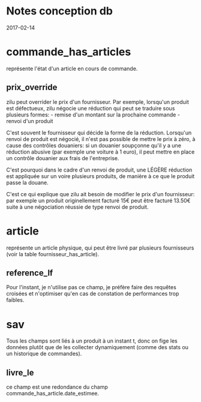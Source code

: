 Notes conception db
======================
2017-02-14



commande_has_articles
==========================

représente l'état d'un article en cours de commande.



prix_override
-----------------

zilu peut overrider le prix d'un fournisseur.
Par exemple, lorsqu'un produit est défectueux, zilu négocie
une réduction qui peut se traduire sous plusieurs formes:
    - remise d'un montant sur la prochaine commande
    - renvoi d'un produit 
    
C'est souvent le fournisseur qui décide la forme de la réduction.
Lorsqu'un renvoi de produit est négocié, il n'est pas possible de
mettre le prix à zéro, à cause des contrôles douaniers:
si un douanier soupçonne qu'il y a une réduction abusive (par exemple
une voiture à 1 euro), il peut mettre en place un contrôle douanier
aux frais de l'entreprise.

C'est pourquoi dans le cadre d'un renvoi de produit, une LÉGÈRE réduction
est appliquée sur un voire plusieurs produits, de manière à ce que le produit
passe la douane.

C'est ce qui explique que zilu ait besoin de modifier le prix d'un fournisseur:
par exemple un produit originellement facturé 15€ peut être facturé 13.50€
suite à une négociation réussie de type renvoi de produit.

    
    
    
    
    
article
========

représente un article physique, qui peut être livré par plusieurs fournisseurs (voir la
table fournisseur_has_article).


reference_lf
---------------
Pour l'instant, je n'utilise pas ce champ, je préfère faire des requêtes croisées
et n'optimiser qu'en cas de constation de performances trop faibles.




sav
============

Tous les champs sont liés à un produit à un instant t, 
donc on fige les données plutôt que de les collecter dynamiquement
(comme des stats ou un historique de commandes).


livre_le
------------
ce champ est une redondance du champ commande_has_article.date_estimee.
 
 
 


